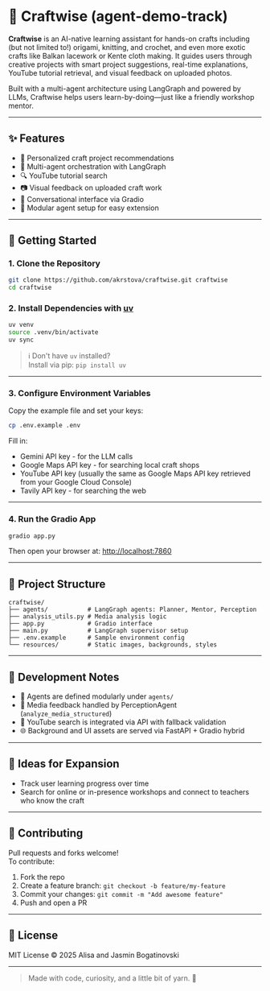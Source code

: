 # 🧶 Craftwise (agent-demo-track)

**Craftwise** is an AI-native learning assistant for hands-on crafts including (but not limited to!) origami, knitting, and crochet, and even more exotic crafts like Balkan lacework or Kente cloth making.
It guides users through creative projects with smart project suggestions, real-time explanations, YouTube tutorial retrieval, and visual feedback on uploaded photos.

Built with a multi-agent architecture using LangGraph and powered by LLMs, Craftwise helps users learn-by-doing—just like a friendly workshop mentor.

---

## ✨ Features

- 🎨 Personalized craft project recommendations  
- 🤖 Multi-agent orchestration with LangGraph  
- 🔍 YouTube tutorial search 
- 📷 Visual feedback on uploaded craft work  
- 💬 Conversational interface via Gradio  
- 🧵 Modular agent setup for easy extension

---

## 🚀 Getting Started

### 1. **Clone the Repository**

```bash
git clone https://github.com/akrstova/craftwise.git craftwise
cd craftwise
```

### 2. **Install Dependencies with [uv](https://github.com/astral-sh/uv)**

```bash
uv venv
source .venv/bin/activate
uv sync
```

> ℹ️ Don't have `uv` installed?  
> Install via pip: `pip install uv`

---

### 3. **Configure Environment Variables**

Copy the example file and set your keys:

```bash
cp .env.example .env
```

Fill in:
- Gemini API key - for the LLM calls
- Google Maps API key - for searching local craft shops
- YouTube API key (usually the same as Google Maps API key retrieved from your Google Cloud Console)
- Tavily API key - for searching the web

---

### 4. **Run the Gradio App**

```bash
gradio app.py
```

Then open your browser at: [http://localhost:7860](http://localhost:7860)

---

## 🧭 Project Structure

```
craftwise/
├── agents/           # LangGraph agents: Planner, Mentor, Perception
├── analysis_utils.py # Media analysis logic
├── app.py            # Gradio interface
├── main.py           # LangGraph supervisor setup
├── .env.example      # Sample environment config
└── resources/        # Static images, backgrounds, styles
```

---

## 🧪 Development Notes

- 🧠 Agents are defined modularly under `agents/`
- 🧵 Media feedback handled by PerceptionAgent (`analyze_media_structured`)
- 🔎 YouTube search is integrated via API with fallback validation
- 🌐 Background and UI assets are served via FastAPI + Gradio hybrid

---

## 🧩 Ideas for Expansion

- Track user learning progress over time
- Search for online or in-presence workshops and connect to teachers who know the craft

---

## 🤝 Contributing

Pull requests and forks welcome!  
To contribute:

1. Fork the repo  
2. Create a feature branch: `git checkout -b feature/my-feature`  
3. Commit your changes: `git commit -m "Add awesome feature"`  
4. Push and open a PR

---

## 📄 License

MIT License © 2025 Alisa and Jasmin Bogatinovski 

---

> Made with code, curiosity, and a little bit of yarn. 🧶
